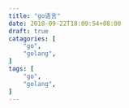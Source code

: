```yaml
---
title: "go语言"
date: 2018-09-22T18:00:54+08:00
draft: true
catagories: [
    "go",
    "golang",
]
tags: [
    "go",
    "golang",
]
---
```


